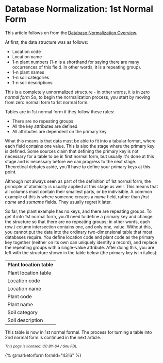 
# Database Normalization: 1st Normal Form

This article follows on from the [Database Normalization Overview](database-normalization-overview.md).


At first, the data structure was as follows:


* Location code
* Location name
* 1-n plant numbers (1-n is a shorthand for saying there are many occurrences of this field. In other words, it is a repeating group).
* 1-n plant names
* 1-n soil categories
* 1-n soil descriptions


This is a completely unnormalized structure - in other words, it is in *zero normal form* So, to begin the normalization process, you start by moving from zero normal form to 1st normal form.


Tables are in 1st normal form if they follow these rules:


* There are no repeating groups.
* All the key attributes are defined.
* All attributes are dependent on the primary key.


What this means is that data must be able to fit into a tabular format, where each field contains one value. This is also the stage where the primary key is defined. Some sources claim that defining the primary key is not necessary for a table to be in first normal form, but usually it's done at this stage and is necessary before we can progress to the next stage. Theoretical debates aside, you'll have to define your primary keys at this point.


Although not always seen as part of the definition of 1st normal form, the principle of atomicity is usually applied at this stage as well. This means that all columns must contain their smallest parts, or be indivisible. A common example of this is where someone creates a *name* field, rather than *first name* and *surname* fields. They usually regret it later.


So far, the plant example has no keys, and there are repeating groups. To get it into 1st normal form, you'll need to define a primary key and change the structure so that there are no repeating groups; in other words, each row / column intersection contains one, and only one, value. Without this, you cannot put the data into the ordinary two-dimensional table that most databases require. You define location code and plant code as the primary key together (neither on its own can uniquely identify a record), and replace the repeating groups with a single-value attribute. After doing this, you are left with the structure shown in the table below (the primary key is in italics):



| Plant location table |
| --- |
| Plant location table |
| Location code |
| Location name |
| Plant code |
| Plant name |
| Soil category |
| Soil description |



This table is now in 1st normal formal. The process for turning a table into 2nd normal form is continued in the next article.


<sub>_This page is licensed: CC BY-SA / Gnu FDL_</sub>


{% @marketo/form formId="4316" %}
